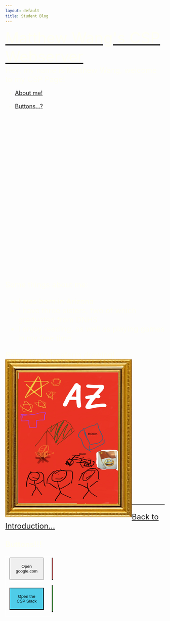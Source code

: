 ```yaml
---
layout: default
title: Student Blog
---
```

<!--gives td, or table data a white border of thickness 1 pixel-->
<!--setting background image, and making sure the site looks good and has enough space by expanding minimum height-->
<style>
td{
  border:1px solid white;
}
body {
    background-image: url('images/gray-cubes.jpg'); 
    background-repeat: no-repeat;
    background-size: cover;
    min-height: 325vh

}
</style>
<!--creates a section that can be hyperlinked, with id introduction, so if you want to make a link to it it would be "https://www.url.com/#introduction", can be used to go to different sections of a page-->  
<section id="introduction">
</section>
<font size ="+5">
<u>
<!--<u> underlines, <span> can be used similarly to <div> but can be used in between lines, while div is used in big chunks/blocks, div is used to make/mark sections (not the same as <section>)-->
    <span style="color:#fffff2;">
    Matthew Wang's CSP Webserver
    </span>
</u>
</font>
<br>
<font size="+2">
<span style="color:#fffff2;">
Hey, my name is Matthew Wang, welcome to my CSP Page! 
<br>
<font size="+1">
<!--<a> is a hyperlink, href is the link/website addon that will be activated when hyperlink is pressed. You can also put a button where it says "down to buttons..." to make it so you click a button to activate the link instead of clicking text-->
<ul>
<li><a id="godown" href="#aboutme">About me!</a></li><br>
<li><a id="godown" href="#buttons">Buttons...?</a></li>
</ul>
</font>
<font size="+2">
<br><br><br><br><br><br><br><br><br><br><br><br><br><br><br><section id="aboutme"><br><br><br>
Some things about me:
<!--<ul> = bulletted list, every content in <li> (list) will be bulletted -->
<ul>
<li>I was born in Arizona</li>
<li>I have three sisters, two of which graduated from DNHS</li>
<li>I enjoy reading, as well as playing games in my free time</li>
</ul>
Below is my freeform drawing!
<br>
<!--<img> tag, src = source, "path of image"-->
<img src="images/freeform.png" 
     width="400" 
     height="500"
     align="left"/>
<br><br><br><br><br><br><br><br><br><br><br><br><br><br><br>
<!--creates a large separator line-->
<hr class="dotted">
<body>
<section id=buttons>
<a id="goup" href="#introduction">Back to Introduction...</a><br><br>
<b>Buttons!!!</b>
<table style="width:30%">
<tr> 
<!--buttons!!!!!!! can also change button types to be used with forms--, window.open opens new tab with full link as param-->
    <td><button style="background-color: ##F0EDE1; padding: 18px" type="button" onclick="window.open('https://www.google.com')">Open google.com</button></td>
    <td><button style="background-color: #e84f4f; padding: 18px" type="button" onclick="window.open('https://poway.instructure.com')">Open Canvas</button></td>
    <td><button style="background-color: #063970; padding: 18px" type="button" onclick="window.open('https://launchpad.classlink.com/poway')">Open MyPlan</button></td>
    <tr>
    <td><button style="background-color: #4fcce8; padding: 18px" type="button" onclick="window.open('https://app.slack.com/client/TUDAF53UJ')">Open the CSP Slack</button></td>
    <td><button style="background-color: #2aa324; padding: 18px" type="button" onclick="window.open('https://www.w3schools.com/TAGS/default.asp')">Open HTML docs</button></td>
    <td><button style="background-color: #444444; padding: 18px" type="button" onclick="window.open('https://nighthawkcoders.github.io/teacher/')">Open Nighthawk Coders site</button></td>